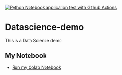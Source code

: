 [![Python Notebook application test with Github Actions](https://github.com/endriu2795/datascience-demo/actions/workflows/main.yml/badge.svg)](https://github.com/endriu2795/datascience-demo/actions/workflows/main.yml)

# Datascience-demo
This is a Data Science demo

## My Notebook

* [Run my Colab Notebook](https://github.com/endriu2795/datascience-demo/blob/main/data_science_notebook.ipynb)
